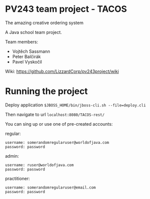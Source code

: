 # PV243 team project - TACOS
The amazing creative ordering system

A Java school team project.

Team members: 
* Vojtěch Sassmann
* Peter Balčirák
* Pavel Vyskočil

Wiki: https://github.com/LizzardCorp/pv243project/wiki


# Running the project

Deploy application
`$JBOSS_HOME/bin/jboss-cli.sh --file=deploy.cli`

Then navigate to url 
`localhost:8080/TACOS-rest/`

You can sing up or use one of pre-created accounts: 

regular: 

```
username: somerandomregularuser@worldofjava.com
password: password
```

admin: 

```
username: ruser@worldofjava.com
password: password
```

practitioner:

```
username: somerandomregularuser@email.com
password: password
```


